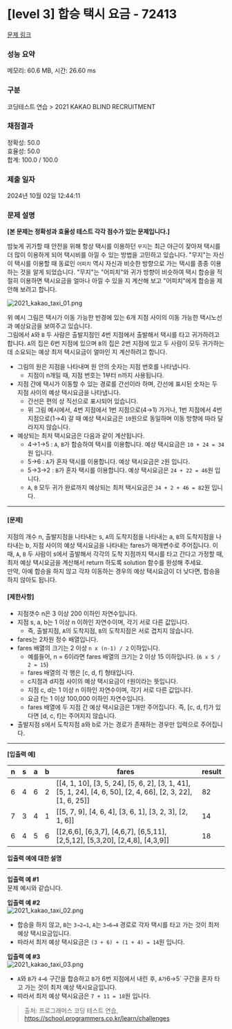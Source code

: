 # \[level 3] 합승 택시 요금 - 72413

[문제 링크](https://school.programmers.co.kr/learn/courses/30/lessons/72413)

### 성능 요약

메모리: 60.6 MB, 시간: 26.60 ms

### 구분

코딩테스트 연습 > 2021 KAKAO BLIND RECRUITMENT

### 채점결과

정확성: 50.0\
효율성: 50.0\
합계: 100.0 / 100.0

### 제출 일자

2024년 10월 02일 12:44:11

### 문제 설명

**\[본 문제는 정확성과 효율성 테스트 각각 점수가 있는 문제입니다.]**

밤늦게 귀가할 때 안전을 위해 항상 택시를 이용하던 `무지`는 최근 야근이 잦아져 택시를 더 많이 이용하게 되어 택시비를 아낄 수 있는 방법을 고민하고 있습니다. "무지"는 자신이 택시를 이용할 때 동료인 `어피치` 역시 자신과 비슷한 방향으로 가는 택시를 종종 이용하는 것을 알게 되었습니다. "무지"는 "어피치"와 귀가 방향이 비슷하여 택시 합승을 적절히 이용하면 택시요금을 얼마나 아낄 수 있을 지 계산해 보고 "어피치"에게 합승을 제안해 보려고 합니다.

![2021\_kakao\_taxi\_01.png](https://grepp-programmers.s3.ap-northeast-2.amazonaws.com/files/production/715ff493-d1a0-44d8-9273-a785280b3f1e/2021_kakao_taxi_01.png)

위 예시 그림은 택시가 이동 가능한 반경에 있는 6개 지점 사이의 이동 가능한 택시노선과 예상요금을 보여주고 있습니다.\
그림에서 `A`와 `B` 두 사람은 출발지점인 4번 지점에서 출발해서 택시를 타고 귀가하려고 합니다. `A`의 집은 6번 지점에 있으며 `B`의 집은 2번 지점에 있고 두 사람이 모두 귀가하는 데 소요되는 예상 최저 택시요금이 얼마인 지 계산하려고 합니다.

* 그림의 원은 지점을 나타내며 원 안의 숫자는 지점 번호를 나타냅니다.
  * 지점이 n개일 때, 지점 번호는 1부터 n까지 사용됩니다.
* 지점 간에 택시가 이동할 수 있는 경로를 간선이라 하며, 간선에 표시된 숫자는 두 지점 사이의 예상 택시요금을 나타냅니다.
  * 간선은 편의 상 직선으로 표시되어 있습니다.
  * 위 그림 예시에서, 4번 지점에서 1번 지점으로(4→1) 가거나, 1번 지점에서 4번 지점으로(1→4) 갈 때 예상 택시요금은 `10`원으로 동일하며 이동 방향에 따라 달라지지 않습니다.
* 예상되는 최저 택시요금은 다음과 같이 계산됩니다.
  * 4→1→5 : `A`, `B`가 합승하여 택시를 이용합니다. 예상 택시요금은 `10 + 24 = 34`원 입니다.
  * 5→6 : `A`가 혼자 택시를 이용합니다. 예상 택시요금은 `2`원 입니다.
  * 5→3→2 : `B`가 혼자 택시를 이용합니다. 예상 택시요금은 `24 + 22 = 46`원 입니다.
  * `A`, `B` 모두 귀가 완료까지 예상되는 최저 택시요금은 `34 + 2 + 46 = 82`원 입니다.

***

#### **\[문제]**

지점의 개수 n, 출발지점을 나타내는 s, `A`의 도착지점을 나타내는 a, `B`의 도착지점을 나타내는 b, 지점 사이의 예상 택시요금을 나타내는 fares가 매개변수로 주어집니다. 이때, `A`, `B` 두 사람이 s에서 출발해서 각각의 도착 지점까지 택시를 타고 간다고 가정할 때, 최저 예상 택시요금을 계산해서 return 하도록 solution 함수를 완성해 주세요.\
만약, 아예 합승을 하지 않고 각자 이동하는 경우의 예상 택시요금이 더 낮다면, 합승을 하지 않아도 됩니다.

#### **\[제한사항]**

* 지점갯수 n은 3 이상 200 이하인 자연수입니다.
* 지점 s, a, b는 1 이상 n 이하인 자연수이며, 각기 서로 다른 값입니다.
  * 즉, 출발지점, `A`의 도착지점, `B`의 도착지점은 서로 겹치지 않습니다.
* fares는 2차원 정수 배열입니다.
* fares 배열의 크기는 2 이상 `n x (n-1) / 2` 이하입니다.
  * 예를들어, n = 6이라면 fares 배열의 크기는 2 이상 15 이하입니다. (`6 x 5 / 2 = 15`)
  * fares 배열의 각 행은 \[c, d, f] 형태입니다.
  * c지점과 d지점 사이의 예상 택시요금이 `f`원이라는 뜻입니다.
  * 지점 c, d는 1 이상 n 이하인 자연수이며, 각기 서로 다른 값입니다.
  * 요금 f는 1 이상 100,000 이하인 자연수입니다.
  * fares 배열에 두 지점 간 예상 택시요금은 1개만 주어집니다. 즉, \[c, d, f]가 있다면 \[d, c, f]는 주어지지 않습니다.
* 출발지점 s에서 도착지점 a와 b로 가는 경로가 존재하는 경우만 입력으로 주어집니다.

***

**\[입출력 예]**

| n | s | a | b | fares                                                                                                                 | result |
| - | - | - | - | --------------------------------------------------------------------------------------------------------------------- | ------ |
| 6 | 4 | 6 | 2 | \[\[4, 1, 10], \[3, 5, 24], \[5, 6, 2], \[3, 1, 41], \[5, 1, 24], \[4, 6, 50], \[2, 4, 66], \[2, 3, 22], \[1, 6, 25]] | 82     |
| 7 | 3 | 4 | 1 | \[\[5, 7, 9], \[4, 6, 4], \[3, 6, 1], \[3, 2, 3], \[2, 1, 6]]                                                         | 14     |
| 6 | 4 | 5 | 6 | \[\[2,6,6], \[6,3,7], \[4,6,7], \[6,5,11], \[2,5,12], \[5,3,20], \[2,4,8], \[4,3,9]]                                  | 18     |

**입출력 예에 대한 설명**

***

**입출력 예 #1**\
문제 예시와 같습니다.

**입출력 예 #2**\
![2021\_kakao\_taxi\_02.png](https://grepp-programmers.s3.ap-northeast-2.amazonaws.com/files/production/934fcb5a-f844-4b02-b7fa-46198123be05/2021_kakao_taxi_02.png)

* 합승을 하지 않고, `B`는 `3→2→1`, `A`는 `3→6→4` 경로로 각자 택시를 타고 가는 것이 최저 예상 택시요금입니다.
* 따라서 최저 예상 택시요금은 `(3 + 6) + (1 + 4) = 14`원 입니다.

**입출력 예 #3**\
![2021\_kakao\_taxi\_03.png](https://grepp-programmers.s3.ap-northeast-2.amazonaws.com/files/production/179cc8ad-73d2-46c9-95e9-2363f3cb345d/2021_kakao_taxi_03.png)

* `A`와 `B`가 `4→6` 구간을 합승하고 `B`가 6번 지점에서 내린 후, `A가`6→5\` 구간을 혼자 타고 가는 것이 최저 예상 택시요금입니다.
* 따라서 최저 예상 택시요금은 `7 + 11 = 18`원 입니다.

> 출처: 프로그래머스 코딩 테스트 연습, https://school.programmers.co.kr/learn/challenges
